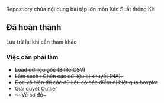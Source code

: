 Repostiory chứa nội dung bài tập lớn môn Xác Suất thống Kê

## Đã hoàn thành 
Lưu trữ lại khi cần tham khảo 
### Việc cần phải làm
- ~~Load dữ liệu gốc (3 file CSV)~~
- ~~Làm sạch : Chèn các dữ liệu bị khuyết (NA)..~~
- ~~Đọc và hiện thị các dữ liệu có các điểm dị biệt qua boxplot~~
- Giải quyết Outlier
- ~~Vẽ sơ đồ~